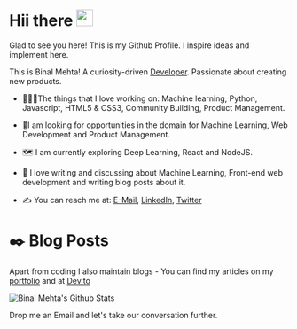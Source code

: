 # Hii there <img src="https://raw.githubusercontent.com/MartinHeinz/MartinHeinz/master/wave.gif" width="30px">
Glad to see you here! This is my Github Profile. I inspire ideas and implement here.

This is Binal Mehta! A curiosity-driven [Developer](https://binal-mehta-portfolio-web.netlify.app/). Passionate about creating new products.

* 🧑‍🤝‍🧑The things that I love working on: Machine learning, Python, Javascript, HTML5 & CSS3, Community Building, Product Management.

* 🤝I am looking for opportunities in the domain for Machine Learning, Web Development and Product Management.

* 🗺️ I am currently exploring Deep Learning, React and NodeJS.

* 💬 I love writing and discussing about Machine Learning, Front-end web development and writing blog posts about it.

* ✍️ You can reach me at: [E-Mail](binalmehta354@gmail.com), [LinkedIn](https://www.linkedin.com/in/binalmehta/), [Twitter](https://twitter.com/MehtaBinal277)

# ✒️ Blog Posts
Apart from coding I also maintain blogs - You can find my articles on my [portfolio](https://binal-mehta-portfolio-web.netlify.app/) and at [Dev.to](https://dev.to/binalmehta)


![Binal Mehta's Github Stats](https://github-readme-stats.vercel.app/api?username=BinalMehta&show_icons=true&theme=dark)

Drop me an Email and let's take our conversation further.
